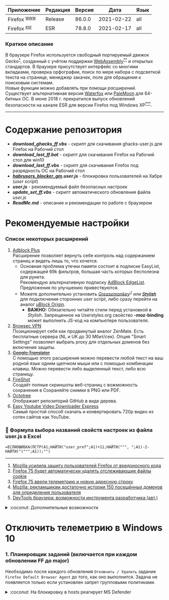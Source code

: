 [License]: //creativecommons.org/licenses/by-nc-sa/4.0/deed.ru

|Приложение|Редакция|Версия|Дата|Язык
|:--- |:--- |:--- |:---:|:--- 
|Firefox <sup>[www]</sup>|Release|86.0.0|2021-02-22|all
|Firefox <sup>[esr]</sup>|ESR|78.8.0|2021-02-17|all

[www]: //mozilla.org/ru/firefox/all/#product-desktop-release "Site"
[esr]: //mozilla.org/ru/firefox/all/#product-desktop-esr "Extended support"

### Краткое описание

В браузере Firefox используется свободный портируемый движок Gecko<sup>[*]</sup>, созданный с учётом поддержки 
[WebAssembly]<sup>[**]</sup> и открытых стандартов. В браузере присутствует интерфейс со многими вкладками, 
проверка орфографии, поиск по мере набора с подсветкой текста на странице, менеджер закачек, поле для 
обращения к поисковым системам.  
Новые функции можно добавлять при помощи *расширений*.  
Существует альтернативная версия [Waterfox] или [PaleMoon] для 64-битных ОС. В июне 2018 г. прекратился выпуск 
обновлений безопасности на канале ESR для версии Firefox под Windows XP<sup>[***]</sup>. 

[*]: //habr.com/post/313820/ "Rust > Servo > Quantum"
[**]: //habr.com/post/402173/ "wasm - низкоуровневый ЯП, выполняющийся в браузере"
[***]: //habr.com/post/407239/
[FF75 под Win10]: //habr.com/post/496618/
[WebAssembly]: //habr.com/post/428347/ "RU, 2018-10-31"
[Waterfox]: //www.waterfoxproject.org/ "браузер с поддержкой XUL-расширений"
[PaleMoon]: //www.palemoon.org/ "браузер с поддержкой XUL-расширений"

---
# Содержание репозитория

- ***download_ghacks_ff.vbs*** - скрипт для скачивания ghacks-user.js для Firefox на Рабочий стол
- ***download_last_ff.bat*** - скрипт для скачивания Firefox на Рабочий стол для win10
- ***download_last_ff.vbs*** - скрипт для скачивания Firefox под разрядность ОС на Рабочий стол
- ***[habrusers_blocker_gm].user.js*** - блокировка пользователей на Хабре (*user script*)
- ***user.js*** - рекомендуемый файл безопасных настроек
- ***update_set_ff.vbs*** - скрипт автоматического обновления файла *user.js*
- ***ReadMe.md*** - описание и рекомендации по работе с браузером

[habrusers_blocker_gm]: //github.com/bopoh13/docs/raw/master/vendor/firefox/habrusers_blocker_gm.user.js


# Рекомендуемые настройки

### Список некоторых расширений

1. [Adblock Plus]  
	Расширение позволяет вернуть себе контроль над содержанием страниц и видеть лишь то, что хочется.
	- Основная проблема утечки памяти состоит в подписке EasyList, содержащей 69k фильтров, большая часть 
		которых бесполезна для рунета.  
		Рекомендую альтернативную подписку [AdBlock EdgeList]. Предложения по улучшению привествуются.
	- Можете дополнительно установить *[Greasemonkey]*<sup>[:(]</sup> или ~~*[Stylish]*~~ для подключения сторонних *user 
		script*, либо сразу перейти на аналог [µBlock Origin].  
		- **ВАЖНО:** Обязательно читайте стили перед установкой в *Stylish*. Запрещенное 
			на Userstyles.org свойство **-moz-binding** может выполнить JS-код на компьютере 
			пользователя.
2. [Browsec VPN]  
	Позиционирует себя как продвинутый аналог ZenMate. Есть бесплатные сервера (NL и UK до 30 Мбит/сек). 
	Опция "Smart Settings" позволяет выбрать proxy для отдельных доменов без включения защиты.
3. ~~[Google Translator]~~  
	С помощью этого расширения можно перевести любой текст на ваш родной язык одним щелчком мыши 
	или с помощью комбинации клавиш. Можно перевести либо выделенный текст, либо всю страницу.
4. [FireShot]  
	Создаёт полные скриншоты веб-страниц с вожможность сохранения в Сохраняйте снимки в PNG или PDF.
5. [Octotree]  
	Отображает репозиторий GitHub в виде дерева.
6. [Easy Youtube Video Downloader Express]  
	Самый простой способ скачать и конвертировать 720p видео из сотен сайтов как YouTube.

[:(]: //github.com/greasemonkey/greasemonkey/issues/2733/
[Adblock Plus]: //addons.mozilla.org/firefox/addon/1865/
[AdBlock EdgeList]: #Ссылка-на-подписку-abp-edgelist "Ctrl+Shift+I"
[Browsec VPN]: //addons.mozilla.org/firefox/addon/603434/
[Canvas]: //habr.com/post/357238/#comment_11221142 "SHA-256"
[CanvasBlocker]: //addons.mozilla.org/firefox/addon/534930/
[Easy Youtube Video Downloader Express]: //addons.mozilla.org/firefox/addon/463677/
[FireShot]: //addons.mozilla.org/firefox/addon/5648/ "Замена скриншотам Firefox"
[Google Translator]: //addons.mozilla.org/firefox/addon/46308/ "2018-11-29: Гугл изменил интерфейс"
[Greasemonkey]: //addons.mozilla.org/firefox/addon/748/ "Движок для запуска UserJS"
[Octotree]: //addons.mozilla.org/firefox/addon/512640/
[Stylish]: //github.com/The-OP/Fox/commit/370229fe "Меняет внешний вид сайтов согласно UserCSS"
[µBlock Origin]: //addons.mozilla.org/firefox/addon/607454/

### :ice_cube: Формула выбора названий свойств настроек из файла user.js в Excel

`=ЕСЛИОШИБКА(ПСТР(A1;НАЙТИ("user_pref";A1)+11;НАЙТИ(""", ";A1)-2-НАЙТИ("(""";A1));"")`

---
<!-- <details>
<summary>:coconut: Ссылка на подписку ABP EdgeList</summary><br />

Подписку можно подключить в настройках расширения "*<kbd>ЛКМ</kbd> по значку -> Настройки -> Расширенные -> 
Добавить список фильтра посредством URL*" указав путь к файлу в ветке репозитория **adblock**:

`https://github.com/bopoh13/docs/raw/adblock/vendor/firefox/adblockedge.txt`
#

</details> -->

1. [Mozilla усилила защиту пользователей Firefox от вредоносного кода](//habr.com/news/t/471602/ "RU, 2019-10-15")
2. [Firefox 75 будет автоматически удалять отслеживающие файлы cookie](//habr.com/news/t/491152/ "RU, 2020-03-05")
3. [Firefox 75 ввели телеметрию и новую адресную строку](//habr.com/news/t/496618/ "RU, 2020-04-10")
4. [Mozilla: рекламщикам достаточно истории 150 посещённых доменов для определения пользователя](//habr.com/news/t/517384/ "RU, 2020-09-01")
5. [DevTools браузера: возможности инструмента разработчика (авт.)](//habr.com/post/548898/ "RU, 2021-04-05")

<details>
<summary>:coconut: Дополнительные возможности</summary><br />

- Проверка [FingerPrint]

Справа в адресной строке появляется значок-книга "Включить Вид для чтения `[F9]`". В данном режиме просмотра 
удобно отправлять страницу на печать без оформления, можно воспроизводить текст [голосом] (для Windows 7 
заявленная Speech Platform не работает, поэтому устанавливать надо [RHVoice] + TTS к нему).  
MS Word имеет функцию воспроизведения текста (в "*Настройках ленты*" в списке "*Команды не на ленте*" 
команда "*Проговорить*").

[FingerPrint]: //amiunique.org "2018-12-07: https://habr.com/post/432296/#comment_19469322"
[голосом]: //support.mozilla.org/ru/kb/otvet-na-forume-ustanovka-golosov-dlya-windows-10
[RHVoice]: //tiflohelp.ru/synthesizers/sapi-5/rhvoice-sapi5.html

</details>

# Отключить телеметрию в Windows 10

### 1. Планировщик заданий (включается при каждом обновлении FF до major)

Необходимо после каждого обновления `Отключить / Удалить` задание `Firefox Default Browser Agent`
до того, как оно выполнится. Задача не появляется только если установлен запрет групповыми политиками.

<details>
<summary>:coconut: На блокировку в hosts реагирует MS Defender</summary><br />

- www&shy;.microsoft.com
- microsoft.com
- telemetry.microsoft.com
- wns.notify.windows.com.akadns.net
- v10-win.vortex.data.microsoft.com.akadns.net
- us.vortex-win.data.microsoft.com
- us-v10.events.data.microsoft.com
- urs.microsoft.com.nsatc.net
- watson.telemetry.microsoft.com
- watson.ppe.telemetry.microsoft.com
- vsgallery.com
- watson.live.com
- watson.microsoft.com
- telemetry.remoteapp.windowsazure.com
- telemetry.urs.microsoft.com

</details>

#
